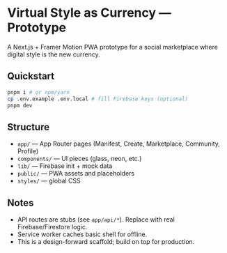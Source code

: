 # Virtual Style as Currency — Prototype
A Next.js + Framer Motion PWA prototype for a social marketplace where digital style is the new currency.

## Quickstart
```bash
pnpm i # or npm/yarn
cp .env.example .env.local # fill Firebase keys (optional)
pnpm dev
```

## Structure
- `app/` — App Router pages (Manifest, Create, Marketplace, Community, Profile)
- `components/` — UI pieces (glass, neon, etc.)
- `lib/` — Firebase init + mock data
- `public/` — PWA assets and placeholders
- `styles/` — global CSS

## Notes
- API routes are stubs (see `app/api/*`). Replace with real Firebase/Firestore logic.
- Service worker caches basic shell for offline.
- This is a design-forward scaffold; build on top for production.
